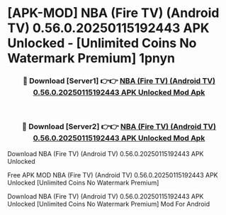 # [APK-MOD] NBA (Fire TV) (Android TV) 0.56.0.20250115192443 APK Unlocked - [Unlimited Coins No Watermark Premium] 1pnyn



<div align="center">
<h3>🔴 Download [Server1] 👉👉 <a href="https://momento.my/?title=NBA_(Fire_TV)_(Android_TV)_0.56.0.20250115192443_APK_Unlocked">NBA (Fire TV) (Android TV) 0.56.0.20250115192443 APK Unlocked Mod Apk</a></h3><br>

<h3>🔴 Download [Server2] 👉👉 <a href="https://momento.my/?title=NBA_(Fire_TV)_(Android_TV)_0.56.0.20250115192443_APK_Unlocked">NBA (Fire TV) (Android TV) 0.56.0.20250115192443 APK Unlocked Mod Apk</a></h3>
</div>



Download NBA (Fire TV) (Android TV) 0.56.0.20250115192443 APK Unlocked 

Free APK MOD NBA (Fire TV) (Android TV) 0.56.0.20250115192443 APK Unlocked [Unlimited Coins No Watermark Premium]

Download NBA (Fire TV) (Android TV) 0.56.0.20250115192443 APK Unlocked [Unlimited Coins No Watermark Premium] Mod For Android
